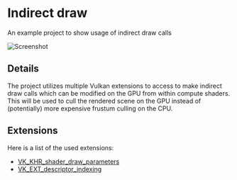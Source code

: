 # Indirect draw
An example project to show usage of indirect draw calls

![Screenshot](../../screenshots/indirect_draw.png)

## Details

The project utilizes multiple Vulkan extensions to access to make indirect draw calls which can be
modified on the GPU from within compute shaders. This will be used to cull the rendered scene on
the GPU instead of (potentially) more expensive frustum culling on the CPU.

## Extensions

Here is a list of the used extensions:

 - [VK_KHR_shader_draw_parameters](https://registry.khronos.org/vulkan/specs/1.3-extensions/man/html/VK_KHR_shader_draw_parameters.html)
 - [VK_EXT_descriptor_indexing](https://registry.khronos.org/vulkan/specs/1.3-extensions/man/html/VK_EXT_descriptor_indexing.html)
